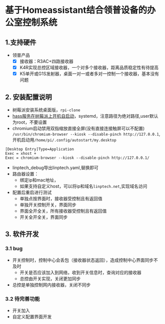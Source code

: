 # 基于Homeassistant结合领普设备的办公室控制系统

## 1.支持硬件

- 领普产品
  - [x] 接收器：R3AC+四路接收器
  - [x] K4R实现总控区域接收器，一个对多个接收器，距离品质稳定性有待提高
  - [x] K5单开或G1S发射器，桌面一对一或者多对一控制一个接收器，基本没有问题

## 2. 安装配置说明

- 树莓派安装系统桌面版，`rpi-clone`
- [hass服务在树莓派上开机自启动](https://www.home-assistant.io/docs/autostart/systemd/)，systemd，注意路径为绝对路径,user默认为root，不要设置
- chromium启动禁用双指缩放直接全屏(没有直接连接触屏可以不配置) `/usr/bin/chromium-browser --kiosk --disable-pinch http://127.0.0.1`,开机启动用`/home/pi/.config/autostart/my.desktop`

```sehll
[Desktop Entry]Type=Application
Exec = xhost +
Exec = chromium-browser --kiosk --disable-pinch http://127.0.0.1/
```

- linptech_debug导出linptech.yaml,替换即可
- 路由器设置：
  - 绑定ip和mac地址，
  - 如果支持自定义host，可以将ip和域名`linptech.net`,实现域名访问
- 配置后重启进行测试
  - 单独点按界面时，接收器受控制且有返回值
  - 单独开关控制开关，界面同步
  - 界面全开全关，所有接收器受控制且有返回值
  - 开关全开全关，界面同步

## 3. 软件开发

### 3.1 bug

- 开关控制时，控制中心会丢包（接收器状态返回），造成控制中心界面同步不及时
  - 开关是否应该加入到网络，收到开关信息时，查询对应的接收器
  - 总控由开关实现，关闭更加同步
- 总控是单独控制网内接收器，关闭不同步

### 3.2 待完善功能

- 开关加入
- 自定义配置界面开发

<svg xmlns:dc="http://purl.org/dc/elements/1.1/" xmlns:cc="http://creativecommons.org/ns#" xmlns:rdf="http://www.w3.org/1999/02/22-rdf-syntax-ns#" xmlns:svg="http://www.w3.org/2000/svg" xmlns="http://www.w3.org/2000/svg" xmlns:sodipodi="http://sodipodi.sourceforge.net/DTD/sodipodi-0.dtd" xmlns:inkscape="http://www.inkscape.org/namespaces/inkscape" viewBox="0 0 362.20996 257.04596" version="1.1" xml:space="preserve" id="svg475" sodipodi:docname="21-Model.svg" width="362.20996" height="257.04596" style="fill-rule: evenodd; stroke-linecap: round; stroke-linejoin: round; height: 100%; width: 100%; position: absolute;" inkscape:version="0.92.3 (2405546, 2018-03-11)">

<svg id="SvgjsSvg1001" width="100%" height="100%" xmlns="http://www.w3.org/2000/svg" version="1.1" xmlns:xlink="http://www.w3.org/1999/xlink" xmlns:svgjs="http://svgjs.com/svgjs">